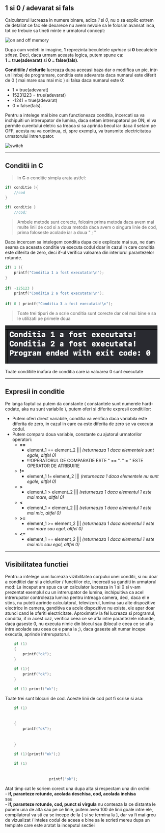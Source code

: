 ## 1 si 0 / adevarat si fals

Calculatorul lucreaza in numere binare, adica *1* si *0*, nu o sa explic extrem de detaliat ce fac ele deoarece nu avem nevoie sa le folosim avansat inca, tot ce trebuie sa tineti minte e urmatorul concept:

![on and off memory](https://i.ytimg.com/vi/Xpk67YzOn5w/mqdefault.jpg)

Dupa cum vedeti in imagine, **1** reprezinta beculetele *aprinse* si **0** beculetele *stinse*.
Deci, daca urmam aceasta logica, putem spune ca: 
<br>__1 = true(adevarat)__ si __0 = false(fals)__.

**Conditiile / ciclurile** lucreaza dupa aceeasi baza dar o modifica un pic, intr-un limbaj de programare, conditia este adevarata daca numarul este diferit de 0 ( mai mare sau mai mic ) si falsa daca numarul este 0:
- 1 = true(adevarat)
- 15231223 = true(adevarat)
- -1241 = true(adevarat)
- 0 = false(fals).

Pentru a intelege mai bine cum functioneaza conditia, incercati sa va inchipuiti un intrerupator de lumina, daca setam intrerupatorul pe ON, el va permite curentului eletric sa treaca si sa aprinda becul iar daca il setam pe OFF, acesta nu va continua, ci, spre exemplu, va transmite electricitatea urmatorului intrerupator.

![switch](https://qph.fs.quoracdn.net/main-qimg-62f126ef48af2bfa032c8a7930b59777-lq)

---

## Conditii in C

>In __C__ o conditie simpla arata astfel:
```c
if( conditie ){
    //cod
}
```
```c
if( conditie )
    //cod;
```
>Ambele metode sunt corecte, folosim prima metoda daca avem mai multe linii de cod si a doua metoda daca avem o singura linie de cod, prima foloseste acolade iar a doua " ; "

Daca incercam sa intelegem conditia dupa cele explicate mai sus, ne dam seama ca aceasta conditie va executa codul doar in cazul in care conditia este diferita de zero, deci if-ul verifica valoarea din interiorul parantezelor rotunde.

```c
if( 1 ){
    printf("Conditia 1 a fost executata!\n");
}

if( -125123 )
    printf("Conditia 2 a fost executata!\n");

if( 0 ) printf("Conditia 3 a fost executata!\n");
```
> Toate trei tipuri de a scrie conditia sunt corecte dar cel mai bine e sa le utilizati pe primele doua

![ss](../resources/conditii_ss.png)

Toate conditiile inafara de conditia care ia valoarea 0 sunt executate

---

## Expresii in conditie

Pe langa faptul ca putem da constante ( constantele sunt numerele hard-codate, aka nu sunt variabile ), putem oferi si diferite expresii conditiilor:
- Putem oferi direct variabile, conditia va verifica daca variabila este diferita de zero, in cazul in care ea este diferita de zero se va executa codul.
- Putem compara doua variable, constante cu ajutorul urmatorilor operatori:
    - **==** 
        - element_1 == element_2 ||| *(returneaza 1 daca elementele sunt egale, altfel 0)*
        - !!!OPERATORUL DE COMPARATIE ESTE " == ". " = " ESTE OPERATOR DE ATRIBUIRE
    - **!=** 
        - element_1 != element_2 ||| *(returneaza 1 daca elementele nu sunt egale, altfel 0)*
    - **>**  
        - element_1 > element_2  ||| *(returneaza 1 daca elementul 1 este mai mare, altfel 0)*
    - **<**  
        - element_1 < element_2  ||| *(returneaza 1 daca elementul 1 este mai mic, altfel 0)*
    - **>=** 
        - element_1 >= element_2 ||| *(returneaza 1 daca elementul 1 este mai mare sau egal, altfel 0)*
    - **<=** 
        - element_1 == element_2 ||| *(returneaza 1 daca elementul 1 este mai mic sau egal, altfel 0)*

---

## Visibilitatea functiei

Pentru a intelege cum lucreaza vizibilitatea corpului unei conditii, si nu doar a conditiei dar si a ciclurilor / functiilor etc, incercati sa ganditi in urmatorul mod:
La inceput am spus ca un calculator lucreaza in 1 si 0 si v-am prezentat exemplul cu un intrerupator de lumina, inchipuitiva ca acel intrerupator controleaza lumina pentru intreaga camera, deci, daca el e stins, nu puteti aprinde calculatorul, televizorul, lumina sau alte dispozitive electrice in camera, ganditiva ca acele dispozitive nu exista, ele apar doar atunci cand le oferiti electricitate.
Aproximativ la fel lucreaza si programul, conditia, if in acest caz, verifica ceea ce se afla intre parantezele rotunde, daca gaseste 0, nu executa nimic din blocul sau (blocul e ceea ce se afla intre acolade sau ceea ce e pana la ;), daca gaseste alt numar incepe executia, aprinde intrerupatorul.

```c
	if (1) 
	{
		printf("ok");
	}
```
```c
	if (1){
		printf("ok");
	}
```
```c
	if (1) printf("ok");
```

Toate trei sunt blocuri de cod. Aceste linii de cod pot fi scrise si asa:

```c
	if (1) 
	
	
	{
		printf("ok");


	}
```
```c
	if (1){printf("ok");}
```
```c
	if (1)			
				
		
					printf("ok");
```

Atat timp cat le scriem corect una dupa alta si respectam una din ordini:
<br> - __if, paranteze rotunde, acolada deschisa, cod, acolada inchisa__ 
<br>sau 
<br> - __if, paranteze rotunde, cod, punct si virgula__
nu conteaza la ce distanta le punem una de alta sau pe ce linie, putem avea 100 de linii goale intre ele, compilatorul va sti ca se incepe de la { si se termina la }, dar va fi mai greu de vizualizat / inteles codul de aceea e bine sa le scrieti mereu dupa un template care este aratat la inceputul sectiei

<!--
https://docs.github.com/en/github/writing-on-github/getting-started-with-writing-and-formatting-on-github/basic-writing-and-formatting-syntax

https://docs.microsoft.com/en-us/azure/devops/project/wiki/markdown-guidance?view=azure-devops#:~:text=a%20new%20paragraph.-,In%20a%20Markdown%20file%20or%20widget%2C%20enter%20two%20spaces%20before,action%20begins%20a%20new%20paragraph.
-->